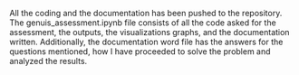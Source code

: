 All the coding and the documentation has been pushed to the repository. The genuis_assessment.ipynb file consists of all the code asked for the assessment, the outputs, the visualizations graphs, and the documentation written. Additionally, the documentation word file has the answers for the questions mentioned, how I have proceeded to solve the problem and analyzed the results.
